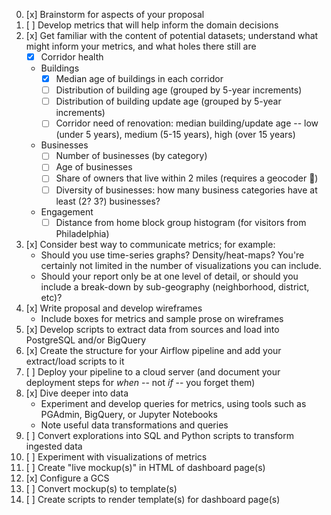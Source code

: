 0.  [x] Brainstorm for aspects of your proposal
1.  [ ] Develop metrics that will help inform the domain decisions
1.  [x] Get familiar with the content of potential datasets; understand what might inform your metrics, and what holes there still are
    - [x] Corridor health
    - Buildings
      - [x] Median age of buildings in each corridor
      - [ ] Distribution of building age (grouped by 5-year increments)
      - [ ] Distribution of building update age (grouped by 5-year increments)
      - [ ] Corridor need of renovation: median building/update age -- low (under 5 years), medium (5-15 years), high (over 15 years)
    - Businesses
      - [ ] Number of businesses (by category)
      - [ ] Age of businesses
      - [ ] Share of owners that live within 2 miles (requires a geocoder 🙁)
      - [ ] Diversity of businesses: how many business categories have at least (2? 3?) businesses?
    - Engagement
      - [ ] Distance from home block group histogram (for visitors from Philadelphia)
1.  [x] Consider best way to communicate metrics; for example:
    - Should you use time-series graphs? Density/heat-maps? You're certainly not limited in the number of visualizations you can include.
    - Should your report only be at one level of detail, or should you include a break-down by sub-geography (neighborhood, district, etc)?
1.  [x] Write proposal and develop wireframes
    * Include boxes for metrics and sample prose on wireframes
1.  [x] Develop scripts to extract data from sources and load into PostgreSQL and/or BigQuery
1.  [x] Create the structure for your Airflow pipeline and add your extract/load scripts to it
1.  [ ] Deploy your pipeline to a cloud server (and document your deployment steps for _when_ -- not _if_ -- you forget them)
1.  [x] Dive deeper into data
    * Experiment and develop queries for metrics, using tools such as PGAdmin, BigQuery, or Jupyter Notebooks
    * Note useful data transformations and queries
1.  [ ] Convert explorations into SQL and Python scripts to transform ingested data
1.  [ ] Experiment with visualizations of metrics
1.  [ ] Create "live mockup(s)" in HTML of dashboard page(s)
1.  [x] Configure a GCS
1.  [ ] Convert mockup(s) to template(s)
1.  [ ] Create scripts to render template(s) for dashboard page(s)
